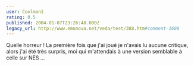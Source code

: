 ```yaml
---
user: Coolman1
rating: 0.5
published: 2004-01-07T23:26:48.000Z
legacy_url: http://www.emunova.net/veda/test/388.htm#comment-1608
---
```

Quelle horreur ! La première fois que j'ai joué je n'avais lu aucune critique, alors j'ai été très surpris, moi qui m'attendais à une version semblable à celle sur NES ...